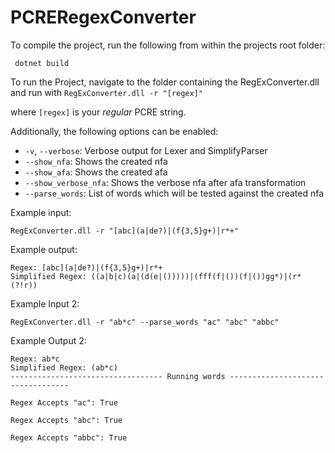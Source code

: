 # PCRERegexConverter

To compile the project, run the following from within the projects root folder:
```
 dotnet build
 ```

To run the Project, navigate to the folder containing the RegExConverter.dll and run with `RegExConverter.dll -r "[regex]"`

 where ```[regex]``` is your *regular* PCRE string.

Additionally, the following options can be enabled:

- `-v`, `--verbose`: Verbose output for Lexer and SimplifyParser
- `--show_nfa`: Shows the created nfa
- `--show_afa`: Shows the created afa
- `--show_verbose_nfa`: Shows the verbose nfa after afa transformation
- `--parse_words`: List of words which will be tested against the created nfa  


 Example input:

`RegExConverter.dll -r "[abc](a|de?)|(f{3,5}g+)|r*+"`

 Example output:
 ```
Regex: [abc](a|de?)|(f{3,5}g+)|r*+
Simplified Regex: ((a|b|c)(a|(d(e|()))))|(fff(f|())(f|())gg*)|(r*(?!r))
 ```

 Example Input 2:

 `RegExConverter.dll -r "ab*c" --parse_words "ac" "abc" "abbc"`

 Example Output 2:

 ```
 Regex: ab*c
Simplified Regex: (ab*c)
---------------------------------- Running words ----------------------------------

Regex Accepts "ac": True

Regex Accepts "abc": True

Regex Accepts "abbc": True
 ```